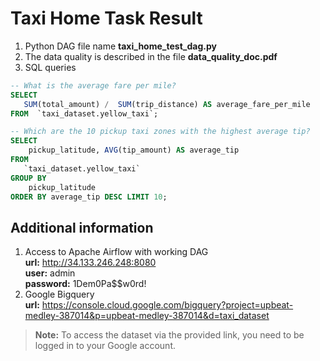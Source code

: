 # Taxi Home Task Result

1. Python DAG file name **taxi_home_test_dag.py** 
2. The data quality is described in the file **data_quality_doc.pdf**
3. SQL queries 
 ~~~sql
-- What is the average fare per mile?
SELECT
    SUM(total_amount) /  SUM(trip_distance) AS average_fare_per_mile
FROM  `taxi_dataset.yellow_taxi`;
~~~
~~~sql
-- Which are the 10 pickup taxi zones with the highest average tip?
SELECT
    pickup_latitude, AVG(tip_amount) AS average_tip
FROM
   `taxi_dataset.yellow_taxi`
GROUP BY
    pickup_latitude
ORDER BY average_tip DESC LIMIT 10;
~~~
## Additional information
1. Access to Apache Airflow with working DAG \
**url:** http://34.133.246.248:8080 \
**user:** admin \
**password:** 1Dem0Pa$$w0rd! 
2. Google Bigquery \
**url:** https://console.cloud.google.com/bigquery?project=upbeat-medley-387014&p=upbeat-medley-387014&d=taxi_dataset 
> **Note:** To access the dataset via the provided link, you need to be logged in to your Google account.